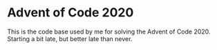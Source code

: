 # Advent of Code 2020

This is the code base used by me for solving the Advent of Code 2020. Starting a bit late, but better late than never.
